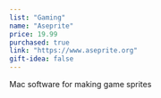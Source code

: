 ```yaml
---
list: "Gaming"
name: "Aseprite"
price: 19.99
purchased: true
link: "https://www.aseprite.org"
gift-idea: false
---
```

Mac software for making game sprites
